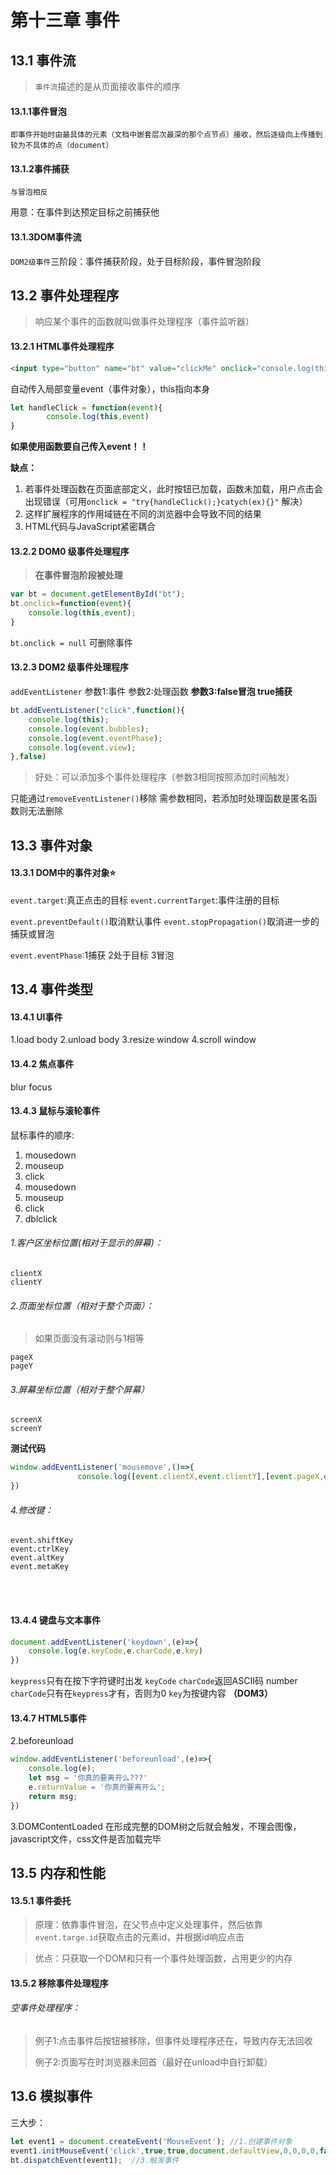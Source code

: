 # 第十三章 事件
## 13.1 事件流
>`事件流`描述的是从页面接收事件的顺序

#### 13.1.1事件冒泡
    即事件开始时由最具体的元素（文档中嵌套层次最深的那个点节点）接收，然后逐级向上传播到较为不具体的点（document）
#### 13.1.2事件捕获
    与冒泡相反

用意：在事件到达预定目标之前捕获他
#### 13.1.3DOM事件流
`DOM2级事件`三阶段：事件捕获阶段，处于目标阶段，事件冒泡阶段

## 13.2 事件处理程序
>响应某个事件的函数就叫做事件处理程序（事件监听器）

#### 13.2.1 HTML事件处理程序
```html
<input type="button" name="bt" value="clickMe" onclick="console.log(this,event)">
```
自动传入局部变量event（事件对象），this指向本身

```javascript
let handleClick = function(event){
        console.log(this,event)
}
```
**如果使用函数要自己传入event！！**

**缺点：**

1. 若事件处理函数在页面底部定义，此时按钮已加载，函数未加载，用户点击会出现错误（可用`onclick = "try{handleClick();}catych(ex){}"` 解决）
2. 这样扩展程序的作用域链在不同的浏览器中会导致不同的结果
3. HTML代码与JavaScript紧密耦合
#### 13.2.2 DOM0 级事件处理程序
>**在事件冒泡阶段被处理**
```javascript
var bt = document.getElementById("bt");
bt.onclick=function(event){
    console.log(this,event);
}
```

`bt.onclick = null` 可删除事件

#### 13.2.3 DOM2 级事件处理程序
`addEventListener` 
参数1:事件
参数2:处理函数
**参数3:false冒泡 true捕获**

```javascript
bt.addEventListener("click",function(){
    console.log(this);
    console.log(event.bubbles);
    console.log(event.eventPhase);
    console.log(event.view);
},false)
```

>好处：可以添加多个事件处理程序（参数3相同按照添加时间触发）

只能通过`removeEventListener()`移除
需参数相同，若添加时处理函数是匿名函数则无法删除

## 13.3 事件对象
#### 13.3.1 DOM中的事件对象⭐️
`event.target`:真正点击的目标
`event.currentTarget`:事件注册的目标

`event.preventDefault()`取消默认事件
`event.stopPropagation()`取消进一步的捕获或冒泡

`event.eventPhase`:1捕获  2处于目标  3冒泡
## 13.4 事件类型
#### 13.4.1 UI事件

1.load body
2.unload body
3.resize window
4.scroll window
#### 13.4.2 焦点事件
blur
focus
#### 13.4.3 鼠标与滚轮事件

鼠标事件的顺序:

1. mousedown
2. mouseup
3. click
4. mousedown
5. mouseup
6. click
7. dblclick

###### 1.客户区坐标位置(相对于显示的屏幕)：

    clientX
    clientY
###### 2.页面坐标位置（相对于整个页面）：
>    如果页面没有滚动则与1相等

    pageX
    pageY
###### 3.屏幕坐标位置（相对于整个屏幕）

    screenX
    screenY

**测试代码**  
```javascript
window.addEventListener('mousemove',()=>{
               console.log([event.clientX,event.clientY],[event.pageX,event.pageY],[event.screenX,event.screenY]);
})
```


###### 4.修改键：
    event.shiftKey
    event.ctrlKey
    event.altKey
    event.metaKey


​    
​    
 #### 13.4.4 键盘与文本事件   
```javascript
document.addEventListener('keydown',(e)=>{
    console.log(e.keyCode,e.charCode,e.key)
})
```
`keypress`只有在按下字符键时出发
`keyCode` `charCode`返回ASCII码 number
`charCode`只有在`keypress`才有，否则为0
`key`为按键内容 **（DOM3）**

 #### 13.4.7 HTML5事件
 2.beforeunload

```javascript
window.addEventListener('beforeunload',(e)=>{
    console.log(e);
    let msg = '你真的要离开么???'
    e.returnValue = '你真的要离开么';
    return msg;
})
```
3.DOMContentLoaded
在形成完整的DOM树之后就会触发，不理会图像，javascript文件，css文件是否加载完毕

## 13.5 内存和性能
#### 13.5.1 事件委托
>原理：依靠事件冒泡，在父节点中定义处理事件，然后依靠`event.targe.id`获取点击的元素id，并根据id响应点击

>优点：只获取一个DOM和只有一个事件处理函数，占用更少的内存
#### 13.5.2 移除事件处理程序

###### 空事件处理程序：
>例子1:点击事件后按钮被移除，但事件处理程序还在，导致内存无法回收
>
>例子2:页面写在时浏览器未回首（最好在unload中自行卸载）

## 13.6 模拟事件

三大步：
```javascript
let event1 = document.createEvent('MouseEvent'); //1.创建事件对象
event1.initMouseEvent('click',true,true,document.defaultView,0,0,0,0,false,false,false,false,0,null); //2.初始化事件对象
bt.dispatchEvent(event1);  //3.触发事件
```